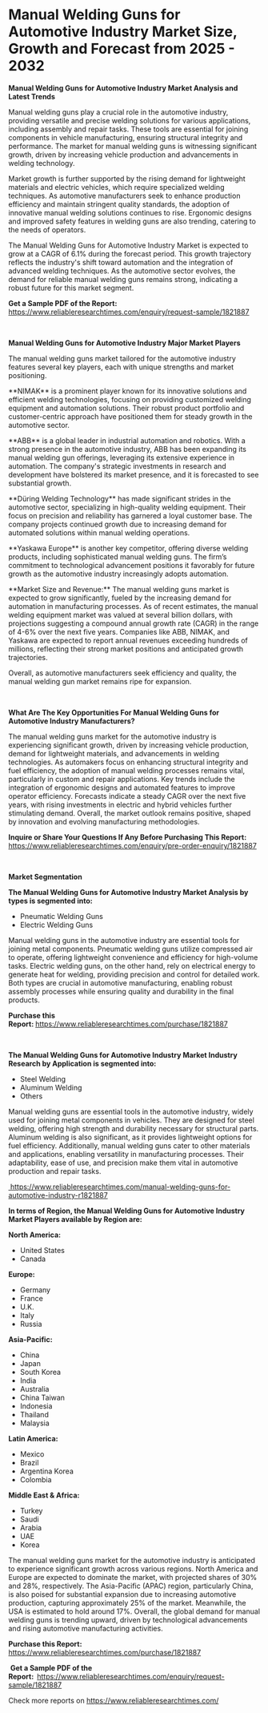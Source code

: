 <p><h1>Manual Welding Guns for Automotive Industry Market Size, Growth and Forecast from 2025 - 2032</h1></p><p><strong>Manual Welding Guns for Automotive Industry Market Analysis and Latest Trends</strong></p>
<p><p>Manual welding guns play a crucial role in the automotive industry, providing versatile and precise welding solutions for various applications, including assembly and repair tasks. These tools are essential for joining components in vehicle manufacturing, ensuring structural integrity and performance. The market for manual welding guns is witnessing significant growth, driven by increasing vehicle production and advancements in welding technology.</p><p>Market growth is further supported by the rising demand for lightweight materials and electric vehicles, which require specialized welding techniques. As automotive manufacturers seek to enhance production efficiency and maintain stringent quality standards, the adoption of innovative manual welding solutions continues to rise. Ergonomic designs and improved safety features in welding guns are also trending, catering to the needs of operators.</p><p>The Manual Welding Guns for Automotive Industry Market is expected to grow at a CAGR of 6.1% during the forecast period. This growth trajectory reflects the industry's shift toward automation and the integration of advanced welding techniques. As the automotive sector evolves, the demand for reliable manual welding guns remains strong, indicating a robust future for this market segment.</p></p>
<p><strong>Get a Sample PDF of the Report:&nbsp;</strong> <a href="https://www.reliableresearchtimes.com/enquiry/request-sample/1821887?utm_campaign=3219&utm_medium=2&utm_source=Github&utm_content=ia&utm_term=12042025&utm_id=manual-welding-guns-for-automotive-industry">https://www.reliableresearchtimes.com/enquiry/request-sample/1821887</a></p>
<p>&nbsp;</p>
<p><strong>Manual Welding Guns for Automotive Industry Major Market Players</strong></p>
<p><p>The manual welding guns market tailored for the automotive industry features several key players, each with unique strengths and market positioning. </p><p>**NIMAK** is a prominent player known for its innovative solutions and efficient welding technologies, focusing on providing customized welding equipment and automation solutions. Their robust product portfolio and customer-centric approach have positioned them for steady growth in the automotive sector.</p><p>**ABB** is a global leader in industrial automation and robotics. With a strong presence in the automotive industry, ABB has been expanding its manual welding gun offerings, leveraging its extensive experience in automation. The company's strategic investments in research and development have bolstered its market presence, and it is forecasted to see substantial growth.</p><p>**Düring Welding Technology** has made significant strides in the automotive sector, specializing in high-quality welding equipment. Their focus on precision and reliability has garnered a loyal customer base. The company projects continued growth due to increasing demand for automated solutions within manual welding operations.</p><p>**Yaskawa Europe** is another key competitor, offering diverse welding products, including sophisticated manual welding guns. The firm’s commitment to technological advancement positions it favorably for future growth as the automotive industry increasingly adopts automation.</p><p>**Market Size and Revenue:** The manual welding guns market is expected to grow significantly, fueled by the increasing demand for automation in manufacturing processes. As of recent estimates, the manual welding equipment market was valued at several billion dollars, with projections suggesting a compound annual growth rate (CAGR) in the range of 4-6% over the next five years. Companies like ABB, NIMAK, and Yaskawa are expected to report annual revenues exceeding hundreds of millions, reflecting their strong market positions and anticipated growth trajectories.</p><p>Overall, as automotive manufacturers seek efficiency and quality, the manual welding gun market remains ripe for expansion.</p></p>
<p>&nbsp;</p>
<p><strong>What Are The Key Opportunities For Manual Welding Guns for Automotive Industry Manufacturers?</strong></p>
<p><p>The manual welding guns market for the automotive industry is experiencing significant growth, driven by increasing vehicle production, demand for lightweight materials, and advancements in welding technologies. As automakers focus on enhancing structural integrity and fuel efficiency, the adoption of manual welding processes remains vital, particularly in custom and repair applications. Key trends include the integration of ergonomic designs and automated features to improve operator efficiency. Forecasts indicate a steady CAGR over the next five years, with rising investments in electric and hybrid vehicles further stimulating demand. Overall, the market outlook remains positive, shaped by innovation and evolving manufacturing methodologies.</p></p>
<p><strong>Inquire or Share Your Questions If Any Before Purchasing This Report:</strong> <a href="https://www.reliableresearchtimes.com/enquiry/pre-order-enquiry/1821887?utm_campaign=3219&utm_medium=2&utm_source=Github&utm_content=ia&utm_term=12042025&utm_id=manual-welding-guns-for-automotive-industry">https://www.reliableresearchtimes.com/enquiry/pre-order-enquiry/1821887</a></p>
<p>&nbsp;</p>
<p><strong>Market Segmentation</strong></p>
<p><strong>The Manual Welding Guns for Automotive Industry Market Analysis by types is segmented into:</strong></p>
<p><ul><li>Pneumatic Welding Guns</li><li>Electric Welding Guns</li></ul></p>
<p><p>Manual welding guns in the automotive industry are essential tools for joining metal components. Pneumatic welding guns utilize compressed air to operate, offering lightweight convenience and efficiency for high-volume tasks. Electric welding guns, on the other hand, rely on electrical energy to generate heat for welding, providing precision and control for detailed work. Both types are crucial in automotive manufacturing, enabling robust assembly processes while ensuring quality and durability in the final products.</p></p>
<p><strong>Purchase this Report:&nbsp;</strong><a href="https://www.reliableresearchtimes.com/purchase/1821887?utm_campaign=3219&utm_medium=2&utm_source=Github&utm_content=ia&utm_term=12042025&utm_id=manual-welding-guns-for-automotive-industry">https://www.reliableresearchtimes.com/purchase/1821887</a></p>
<p>&nbsp;</p>
<p><strong>The Manual Welding Guns for Automotive Industry Market Industry Research by Application is segmented into:</strong></p>
<p><ul><li>Steel Welding</li><li>Aluminum Welding</li><li>Others</li></ul></p>
<p><p>Manual welding guns are essential tools in the automotive industry, widely used for joining metal components in vehicles. They are designed for steel welding, offering high strength and durability necessary for structural parts. Aluminum welding is also significant, as it provides lightweight options for fuel efficiency. Additionally, manual welding guns cater to other materials and applications, enabling versatility in manufacturing processes. Their adaptability, ease of use, and precision make them vital in automotive production and repair tasks.</p></p>
<p><a href="https://www.reliableresearchtimes.com/manual-welding-guns-for-automotive-industry-r1821887?utm_campaign=3219&utm_medium=2&utm_source=Github&utm_content=ia&utm_term=12042025&utm_id=manual-welding-guns-for-automotive-industry">&nbsp;https://www.reliableresearchtimes.com/manual-welding-guns-for-automotive-industry-r1821887</a></p>
<p><strong>In terms of Region, the Manual Welding Guns for Automotive Industry Market Players available by Region are:</strong></p>
<p>
    <p> <strong> North America: </strong>
        <ul>
            <li>United States</li>
            <li>Canada</li>
        </ul>
        </p> 
    <p> <strong> Europe: </strong>
        <ul>
            <li>Germany</li>
            <li>France</li>
            <li>U.K.</li>
            <li>Italy</li>
            <li>Russia</li>
        </ul>
        </p> 
    <p> <strong> Asia-Pacific: </strong>
        <ul>
            <li>China</li>
            <li>Japan</li>
            <li>South Korea</li>
            <li>India</li>
            <li>Australia</li>
            <li>China Taiwan</li>
            <li>Indonesia</li>
            <li>Thailand</li>
            <li>Malaysia</li>
        </ul>
        </p> 
    <p> <strong> Latin America: </strong>
        <ul>
            <li>Mexico</li>
            <li>Brazil</li>
            <li>Argentina Korea</li>
            <li>Colombia</li>
        </ul>
        </p> 
    <p> <strong> Middle East & Africa: </strong>
        <ul>
            <li>Turkey</li>
            <li>Saudi</li>
            <li>Arabia</li>
            <li>UAE</li>
            <li>Korea</li>
        </ul>
    </p>
    </p>
<p><p>The manual welding guns market for the automotive industry is anticipated to experience significant growth across various regions. North America and Europe are expected to dominate the market, with projected shares of 30% and 28%, respectively. The Asia-Pacific (APAC) region, particularly China, is also poised for substantial expansion due to increasing automotive production, capturing approximately 25% of the market. Meanwhile, the USA is estimated to hold around 17%. Overall, the global demand for manual welding guns is trending upward, driven by technological advancements and rising automotive manufacturing activities.</p></p>
<p><strong>Purchase this Report: </strong><a href="https://www.reliableresearchtimes.com/purchase/1821887?utm_campaign=3219&utm_medium=2&utm_source=Github&utm_content=ia&utm_term=12042025&utm_id=manual-welding-guns-for-automotive-industry">https://www.reliableresearchtimes.com/purchase/1821887</a></p>
<p>&nbsp;<strong>Get a Sample PDF of the Report:&nbsp;&nbsp;</strong><a href="https://www.reliableresearchtimes.com/enquiry/request-sample/1821887?utm_campaign=3219&utm_medium=2&utm_source=Github&utm_content=ia&utm_term=12042025&utm_id=manual-welding-guns-for-automotive-industry">https://www.reliableresearchtimes.com/enquiry/request-sample/1821887</a></p>
<p><strong></strong></p>
<p>Check more reports on <a href="https://www.reliableresearchtimes.com/?utm_campaign=3219&utm_medium=2&utm_source=Github&utm_content=ia&utm_term=12042025&utm_id=manual-welding-guns-for-automotive-industry">https://www.reliableresearchtimes.com/</a></p>